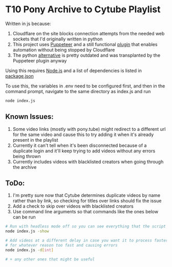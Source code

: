 # T10 Pony Archive to Cytube Playlist

Written in js because:
1. Cloudflare on the site blocks connection attempts from the needed web sockets that I'd originally written in python
2. This project uses [Puppeteer](https://github.com/puppeteer/puppeteer) and a still functional [plugin](https://github.com/berstend/puppeteer-extra) that enables automation without being stopped by Cloudflare
3. The python [alternative](https://github.com/MeiK2333/pyppeteer_stealth) is pretty outdated and was transplanted by the Puppeteer plugin anyway

Using this requires [Node.js](https://nodejs.org/en) and a list of dependencies is listed in [package.json](https://github.com/Brambles-cat/ArchiveToCytube/blob/main/package.json)

To use this, the variables in .env need to be configured first, and then in the command prompt, navigate to the same directory as index.js and run
```bash
node index.js
```

## Known Issues:
1. Some video links (mostly with pony.tube) might redirect to a different url for the same video and cause this to try adding it when it's already present in the playlist
2. Currently it can't tell when it's been disconnected because of a duplicate login and it'll keep trying to add videos without any errors being thrown
3. Currently includes videos with blacklisted creators when going through the archive

## ToDo:
1. I'm pretty sure now that Cytube determines duplicate videos by name rather than by link, so checking for titles over links should fix the issue
2. Add a check to skip over videos with blacklisted creators
3. Use command line arguments so that commands like the ones below can be run
```bash
# Run with headless mode off so you can see everything that the script might be doing right/wrong
node index.js -show

# Add videos at a different delay in case you want it to process faster or if the default one is
# for whatever reason too fast and causing errors
node index.js -d[int]

# + any other ones that might be useful
```
